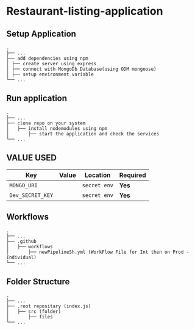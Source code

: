 <!-- Owner : Jitender -->

# Restaurant-listing-application

## Setup Application

    .
    ├── ...
    ├── add dependencies using npm
    │ ├── create server using express
    │ ├── connect with MongoDb Database(using ODM mongoose)
    │ ├── setup environment variable
    └── ...

## Run application

    .
    ├── ...
    ├── clone repo on your system
    │   ├── install nodemodules using npm
    │       ├── start the application and check the services
    └── ...

## VALUE USED

| Key              | Value | Location     | Required |
| ---------------- | ----- | ------------ | -------- |
| `MONGO_URI`      |       | `secret env` | **Yes**  |
| `Dev_SECRET_KEY` |       | `secret env` | **Yes**  |

## Workflows

    .
    ├── ...
    ├── .github
    │   ├── workflows
    │       ├── newPipelineSh.yml (WorkFlow File for Int then on Prod - Individual)
    └── ...

## Folder Structure

    .
    ├── ...
    ├── .root repositary (index.js)
    │   ├── src (folder)
    │       ├── files
    └── ...
